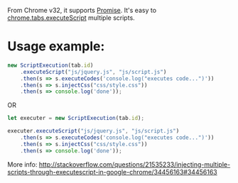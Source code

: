 From Chrome v32, it supports [Promise][1]. It's easy to [chrome.tabs.executeScript][2] multiple scripts.


# Usage example:

```javascript
new ScriptExecution(tab.id)
    .executeScript("js/jquery.js", "js/script.js")
    .then(s => s.executeCodes('console.log("executes code...")'))
    .then(s => s.injectCss("css/style.css"))
    .then(s => console.log('done'));
```
OR

```javascript
let executer = new ScriptExecution(tab.id);

executer.executeScript("js/jquery.js", "js/script.js")
    .then(s => s.executeCodes('console.log("executes code...")'))
    .then(s => s.injectCss("css/style.css"))
    .then(s => console.log('done'));
```

More info: http://stackoverflow.com/questions/21535233/injecting-multiple-scripts-through-executescript-in-google-chrome/34456163#34456163

[1]: https://developer.mozilla.org/en/docs/Web/JavaScript/Reference/Global_Objects/Promise
[2]: https://developer.chrome.com/extensions/tabs#method-executeScript
